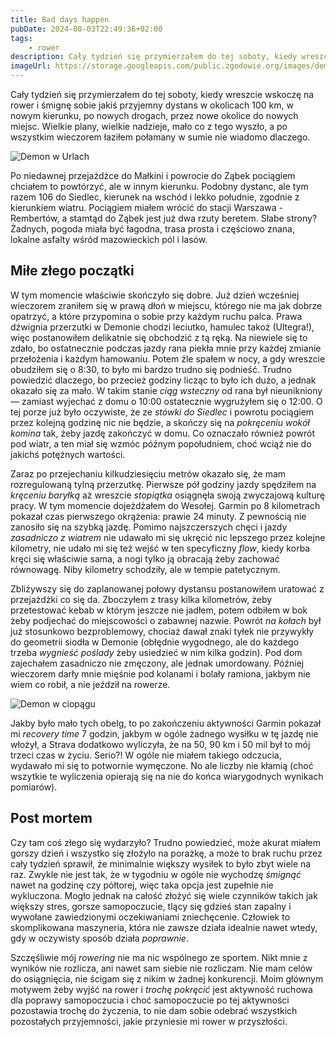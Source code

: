 ```yaml
---
title: Bad days happen
pubDate: 2024-08-03T22:49:36+02:00
tags:
    - rower
description: Cały tydzień się przymierzałem do tej soboty, kiedy wreszcie wskoczę na rower i śmignę sobie jakiś przyjemny dystans w okolicach 100 km, w nowym kierunku, po nowych drogach, przez nowe okolice do nowych miejsc. Wielkie plany, wielkie nadzieje, mało co z tego wyszło, a po wszystkim wieczorem łaziłem połamany w sumie nie wiadomo dlaczego.
imageUrl: https://storage.googleapis.com/public.zgodowie.org/images/demon-w-urlach.jpg
---
```


Cały tydzień się przymierzałem do tej soboty, kiedy wreszcie wskoczę na rower i śmignę sobie jakiś przyjemny dystans w okolicach 100 km, w nowym kierunku, po nowych drogach, przez nowe okolice do nowych miejsc. Wielkie plany, wielkie nadzieje, mało co z tego wyszło, a po wszystkim wieczorem łaziłem połamany w sumie nie wiadomo dlaczego.

![Demon w Urlach](https://storage.googleapis.com/public.zgodowie.org/images/demon-w-urlach.jpg)

Po niedawnej przejażdżce do Małkini i powrocie do Ząbek pociągiem chciałem to powtórzyć, ale w innym kierunku. Podobny dystanc, ale tym razem 106 do Siedlec, kierunek na wschód i lekko południe, zgodnie z kierunkiem wiatru. Pociągiem miałem wrócić do stacji Warszawa - Rembertów, a stamtąd do Ząbek jest już dwa rzuty beretem. Słabe strony? Żadnych, pogoda miała być łagodna, trasa prosta i częściowo znana, lokalne asfalty wśród mazowieckich pól i lasów.

## Miłe złego początki

W tym momencie właściwie skończyło się dobre. Już dzień wcześniej wieczorem zraniłem się w prawą dłoń w miejscu, którego nie ma jak dobrze opatrzyć, a które przypomina o sobie przy każdym ruchu palca. Prawa dźwignia przerzutki w Demonie chodzi leciutko, hamulec takoż (Ultegra!), więc postanowiłem delikatnie się obchodzić z tą ręką. Na niewiele się to zdało, bo ostatnecznie podczas jazdy rana piekła mnie przy każdej zmianie przełożenia i każdym hamowaniu. Potem źle spałem w nocy, a gdy wreszcie obudziłem się o 8:30, to było mi bardzo trudno się podnieść. Trudno powiedzić dlaczego, bo przecież godziny licząc to było ich dużo, a jednak okazało się za mało. W takim stanie _ciąg wsteczny_ od rana był nieunikniony &mdash; zamiast wyjechać z domu o 10:00 ostatecznie wygrużyłem się o 12:00. O tej porze już było oczywiste, że ze _stówki do Siedlec_ i powrotu pociągiem przez kolejną godzinę nic nie będzie, a skończy się na _pokręceniu wokół komina_ tak, żeby jazdę zakończyć w domu. Co oznaczało również powrót pod wiatr, a ten miał się wzmóc późnym popołudniem, choć wciąż nie do jakichś potężnych wartości.

Zaraz po przejechaniu kilkudziesięciu metrów okazało się, że mam rozregulowaną tylną przerzutkę. Pierwsze pół godziny jazdy spędziłem na _kręceniu baryłką_ aż wreszcie _stopiątka_ osiągnęła swoją zwyczajową kulturę pracy. W tym momencie dojeżdżałem do Wesołej. Garmin po 8 kilometrach pokazał czas pierwszego okrążenia: prawie 24 minuty. Z pewnością nie zanosiło się na szybką jazdę. Pomimo najszczerszych chęci i jazdy _zasadniczo z wiatrem_ nie udawało mi się ukręcić nic lepszego przez kolejne kilometry, nie udało mi się też wejść w ten specyficzny _flow_, kiedy korba kręci się właściwie sama, a nogi tylko ją obracają żeby zachować równowagę. Niby kilometry schodziły, ale w tempie patetycznym.

Zbliżywszy się do zaplanowanej połowy dystansu postanowiłem uratować z przejażdżki co się da. Zboczyłem z trasy kilka kilometrów, żeby przetestować kebab w którym jeszcze nie jadłem, potem odbiłem w bok żeby podjechać do miejscowości o zabawnej nazwie. Powrót _na kołach_ był już stosunkowo bezproblemowy, chociaż dawał znaki tyłek nie przywykły do geometrii siodła w Demonie (obłędnie wygodnego, ale do każdego trzeba _wygnieść poślady_ żeby usiedzieć w nim kilka godzin). Pod dom zajechałem zasadniczo nie zmęczony, ale jednak umordowany. Później wieczorem darły mnie mięśnie pod kolanami i bolały ramiona, jakbym nie wiem co robił, a nie jeździł na rowerze.

![Demon w ciopągu](https://storage.googleapis.com/public.zgodowie.org/images/demon-w-ciopagu.jpg)

Jakby było mało tych obelg, to po zakończeniu aktywności Garmin pokazał mi _recovery time_ 7 godzin, jakbym w ogóle żadnego wysiłku w tę jazdę nie włożył, a Strava dodatkowo wyliczyła, że na 50, 90 km i 50 mil był to mój trzeci czas w życiu. Serio?! W ogóle nie miałem takiego odczucia, wydawało mi się to potwornie wymęczone. No ale liczby nie kłamią (choć wszytkie te wyliczenia opierają się na nie do końca wiarygodnych wynikach pomiarów).

## Post mortem

Czy tam coś złego się wydarzyło? Trudno powiedzieć, może akurat miałem gorszy dzień i wszystko się złożyło na porażkę, a może to brak ruchu przez cały tydzień sprawił, że minimalnie większy wysiłek to było zbyt wiele na raz. Zwykle nie jest tak, że w tygodniu w ogóle nie wychodzę _śmignąć_ nawet na godzinę czy półtorej, więc taka opcja jest zupełnie nie wykluczona. Mogło jednak na całość złożyć się wiele czynników takich jak większy stres, gorsze samopoczucie, tlący się gdzieś stan zapalny i wywołane zawiedzionymi oczekiwaniami zniechęcenie. Człowiek to skomplikowana maszyneria, która nie zawsze działa idealnie nawet wtedy, gdy w oczywisty sposób działa _poprawnie_.

Szczęśliwie mój _rowering_ nie ma nic wspólnego ze sportem. Nikt mnie z wyników nie rozlicza, ani nawet sam siebie nie rozliczam. Nie mam celów do osiągnięcia, nie ścigam się z nikim w żadnej konkurencji. Moim głównym motywem żeby wyjść na rower i _trochę pokręcić_ jest aktywność ruchowa dla poprawy samopoczucia i choć samopoczucie po tej aktywności pozostawia trochę do życzenia, to nie dam sobie odebrać wszystkich pozostałych przyjemności, jakie przyniesie mi rower w przyszłości.
